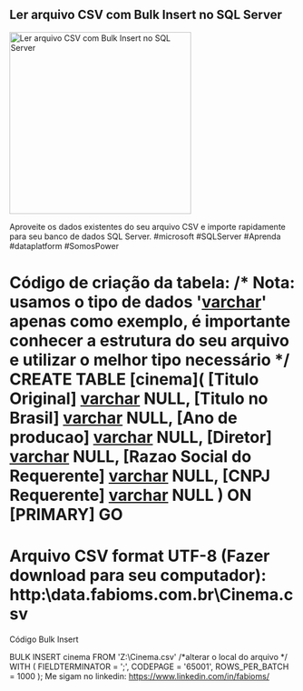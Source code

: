 ## Ler arquivo CSV com Bulk Insert no SQL Server

<img src="https://fabioms.com.br//uploads/youtube/70qnrUisj0I.png" alt="Ler arquivo CSV com Bulk Insert no SQL Server" title="SQL Server" width="320"/>

Aproveite os dados existentes do seu arquivo CSV e importe rapidamente para seu banco de dados SQL Server. 
#microsoft #SQLServer #Aprenda #dataplatform #SomosPower

Código de criação da tabela:
/* Nota: usamos o tipo de dados '[varchar](max)' apenas como exemplo, é importante conhecer a estrutura do seu arquivo e utilizar o melhor tipo necessário */
CREATE TABLE [cinema](
 [Titulo Original] [varchar](max) NULL,
 [Titulo no Brasil] [varchar](max) NULL,
 [Ano de producao] [varchar](max) NULL,
 [Diretor] [varchar](max) NULL,
 [Razao Social do Requerente] [varchar](max) NULL,
 [CNPJ Requerente] [varchar](max) NULL
) ON [PRIMARY] 
GO
======================
Arquivo CSV format UTF-8 (Fazer download para seu computador):
http:\\data.fabioms.com.br\Cinema.csv
======================
Código Bulk Insert

BULK INSERT cinema
FROM 'Z:\Cinema.csv' /*alterar o local do arquivo */
WITH (
FIELDTERMINATOR = ';',
CODEPAGE = '65001',
ROWS_PER_BATCH = 1000
);
Me sigam no linkedin: https://www.linkedin.com/in/fabioms/